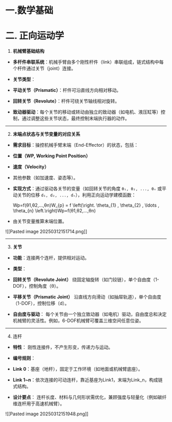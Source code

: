 # 一.数学基础





# 二. 正向运动学

1. **机械臂基础结构**

- **多杆件串联系统**：机械手臂由多个刚性杆件（link）串联组成，链式结构中每个杆件通过关节（joint）连接。

- **关节类型**：

- **平动关节（Prismatic）**：杆件可沿直线方向相对移动。

- **回转关节（Revolute）**：杆件可绕关节轴线相对旋转。

- **致动器驱动**：每个关节的移动或转动由独立的致动器（如电机、液压缸等）控制，通过调整这些关节状态，最终控制末端执行器的动作。


---


2. **末端点状态与关节变量的对应关系**

- **需求目标**：操控机械手臂末端（End-Effector）的状态，包括：

- **位置（WP, Working Point Position）**

- **速度（Velocity）**

- 其他参数（如加速度、姿态等）。

- **实现方式**：通过驱动各关节的变量（如回转关节的角度 `θ₁, θ₂, ..., θₙ` 或平动关节的位移 `d₁, d₂, ..., dₙ`），利用正向运动学建模函数：
    
    Wp=f(θ1,θ2,…,θn)W_{p} = f \left(\right. \theta_{1} , \theta_{2} , \ldots , \theta_{n} \left.\right)Wp​=f(θ1​,θ2​,…,θn​)
    

- 由关节变量推算末端位置。



![[Pasted image 20250312151714.png]]



---



3. **关节**

- **功能**：连接两个连杆，提供相对运动。

- **类型**：

- **回转关节（Revolute Joint）** 绕固定轴旋转（如门铰链），单个自由度（1-DOF），控制角度（θ）。

- **平移关节（Prismatic Joint）** 沿直线方向滑动（如抽屉轨道），单个自由度（1-DOF），控制位移（d）。

- **自由度与驱动**： 每个关节由一个独立致动器（如电机）驱动，自由度总和决定机械臂的灵活性。例如，6-DOF机械臂可覆盖三维空间任意位姿。

---


4. 连杆

- **特性**： 刚性连接件，不产生形变，传递力与运动。

- **编号规则**：

- **Link 0**：基座（地杆），固定于工作环境（如地面或机械臂底座）。

- **Link 1~n**：依次连接的可动连杆，靠近基座为Link1，末端为Link_n，构成链式结构。

- **设计要点**： 连杆长度、材料与几何形状需优化，兼顾强度与轻量化（例如碳纤维连杆用于高速机械臂）。

![[Pasted image 20250312151948.png]]
